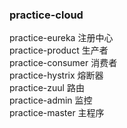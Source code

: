 ### practice-cloud

practice-eureka  注册中心</br>
practice-product  生产者</br>
practice-consumer  消费者</br>
practice-hystrix      熔断器</br>
practice-zuul    路由</br>
practice-admin   监控</br>
practice-master   主程序</br>

